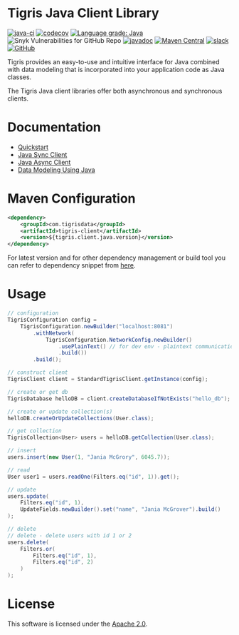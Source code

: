 # Tigris Java Client Library

[![java-ci](https://github.com/tigrisdata/tigris-client-java/actions/workflows/java-ci.yml/badge.svg?branch=main)](https://github.com/tigrisdata/tigris-client-java/actions/workflows/java-ci.yml)
[![codecov](https://codecov.io/gh/tigrisdata/tigris-client-java/branch/main/graph/badge.svg)](https://codecov.io/gh/tigrisdata/tigris-client-java)
[![Language grade: Java](https://img.shields.io/lgtm/grade/java/g/tigrisdata/tigris-client-java.svg?logo=lgtm&logoWidth=18)](https://lgtm.com/projects/g/tigrisdata/tigris-client-java/context:java)
![Snyk Vulnerabilities for GitHub Repo](https://img.shields.io/snyk/vulnerabilities/github/tigrisdata/tigris-client-java)
[![javadoc](https://javadoc.io/badge2/com.tigrisdata/tigris-client/javadoc.svg)](https://javadoc.io/doc/com.tigrisdata/tigris-client)
[![Maven Central](https://img.shields.io/maven-central/v/com.tigrisdata/tigris-client-java)](https://mvnrepository.com/artifact/com.tigrisdata/tigris-client)
[![slack](https://img.shields.io/badge/slack-tigrisdata-34D058.svg?logo=slack)](https://tigrisdata.slack.com)
[![GitHub](https://img.shields.io/github/license/tigrisdata/tigris-client-java)](https://github.com/tigrisdata/tigris-client-java/blob/main/LICENSE)

Tigris provides an easy-to-use and intuitive interface for Java combined with data modeling that is incorporated into your application code as Java classes.

The Tigris Java client libraries offer both asynchronous and synchronous clients.

# Documentation
- [Quickstart](https://docs.tigrisdata.com/quickstart/with-java)
- [Java Sync Client](https://docs.tigrisdata.com/client-libraries/java/sync-client)
- [Java Async Client](https://docs.tigrisdata.com/client-libraries/java/async-client)
- [Data Modeling Using Java](https://docs.tigrisdata.com/datamodels/using-java)

# Maven Configuration

```xml
<dependency>
    <groupId>com.tigrisdata</groupId>
    <artifactId>tigris-client</artifactId>
    <version>${tigris.client.java.version}</version>
</dependency>
```

For latest version and for other dependency management or build tool you can 
refer to dependency snippet from
[here](https://mvnrepository.com/artifact/com.tigrisdata/tigris-client).

# Usage
```java
// configuration
TigrisConfiguration config =
    TigrisConfiguration.newBuilder("localhost:8081")
        .withNetwork(
            TigrisConfiguration.NetworkConfig.newBuilder()
                .usePlainText() // for dev env - plaintext communication
                .build())
        .build();

// construct client
TigrisClient client = StandardTigrisClient.getInstance(config);

// create or get db
TigrisDatabase helloDB = client.createDatabaseIfNotExists("hello_db");

// create or update collection(s)
helloDB.createOrUpdateCollections(User.class);

// get collection
TigrisCollection<User> users = helloDB.getCollection(User.class);

// insert
users.insert(new User(1, "Jania McGrory", 6045.7));

// read
User user1 = users.readOne(Filters.eq("id", 1)).get();

// update
users.update(
    Filters.eq("id", 1), 
    UpdateFields.newBuilder().set("name", "Jania McGrover").build()
);

// delete
// delete - delete users with id 1 or 2
users.delete(
    Filters.or(
        Filters.eq("id", 1), 
        Filters.eq("id", 2)
    )
);
```

# License

This software is licensed under the [Apache 2.0](LICENSE).
